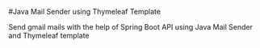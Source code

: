 #Java Mail Sender using Thymeleaf Template

Send gmail mails with the help of Spring Boot API using Java Mail Sender and Thymeleaf template